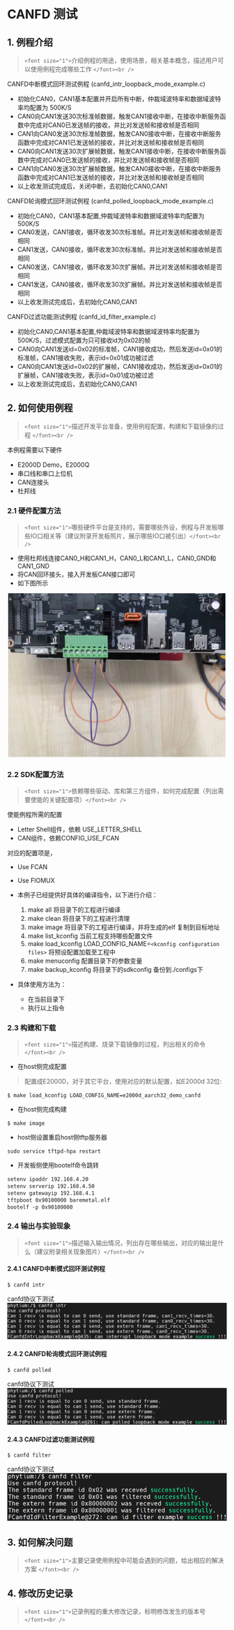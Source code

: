 # CANFD 测试

## 1. 例程介绍

> `<font size="1">`介绍例程的用途，使用场景，相关基本概念，描述用户可以使用例程完成哪些工作 `</font><br />`

CANFD中断模式回环测试例程 (canfd_intr_loopback_mode_example.c)

- 初始化CAN0，CAN1基本配置并开启所有中断，仲裁域波特率和数据域波特率均配置为 500K/S
- CAN0向CAN1发送30次标准帧数据，触发CAN1接收中断，在接收中断服务函数中完成对CAN0已发送帧的接收，并比对发送帧和接收帧是否相同
- CAN1向CAN0发送30次标准帧数据，触发CAN0接收中断，在接收中断服务函数中完成对CAN1已发送帧的接收，并比对发送帧和接收帧是否相同
- CAN0向CAN1发送30次扩展帧数据，触发CAN1接收中断，在接收中断服务函数中完成对CAN0已发送帧的接收，并比对发送帧和接收帧是否相同
- CAN1向CAN0发送30次扩展帧数据，触发CAN0接收中断，在接收中断服务函数中完成对CAN1已发送帧的接收，并比对发送帧和接收帧是否相同
- 以上收发测试完成后，关闭中断，去初始化CAN0,CAN1

CANFD轮询模式回环测试例程 (canfd_polled_loopback_mode_example.c)

- 初始化CAN0，CAN1基本配置,仲裁域波特率和数据域波特率均配置为 500K/S
- CAN0发送，CAN1接收，循环收发30次标准帧。并比对发送帧和接收帧是否相同
- CAN1发送，CAN0接收，循环收发30次标准帧。并比对发送帧和接收帧是否相同
- CAN0发送，CAN1接收，循环收发30次扩展帧。并比对发送帧和接收帧是否相同
- CAN1发送，CAN0接收，循环收发30次扩展帧。并比对发送帧和接收帧是否相同
- 以上收发测试完成后，去初始化CAN0,CAN1

CANFD过滤功能测试例程 (canfd_id_filter_example.c)

- 初始化CAN0,CAN1基本配置,仲裁域波特率和数据域波特率均配置为 500K/S，过滤模式配置为只可接收id为0x02的帧
- CAN0向CAN1发送id=0x02的标准帧，CAN1接收成功，然后发送id=0x01的标准帧，CAN1接收失败，表示id=0x01成功被过滤
- CAN0向CAN1发送id=0x02的扩展帧，CAN1接收成功，然后发送id=0x01的扩展帧，CAN1接收失败，表示id=0x01成功被过滤
- 以上收发测试完成后，去初始化CAN0,CAN1

## 2. 如何使用例程

> `<font size="1">`描述开发平台准备，使用例程配置，构建和下载镜像的过程 `</font><br />`

本例程需要以下硬件

- E2000D Demo，E2000Q
- 串口线和串口上位机
- CAN连接头
- 杜邦线

### 2.1 硬件配置方法

> `<font size="1">`哪些硬件平台是支持的，需要哪些外设，例程与开发板哪些IO口相关等（建议附录开发板照片，展示哪些IO口被引出）`</font><br />`

- 使用杜邦线连接CAN0_H和CAN1_H，CAN0_L和CAN1_L，CAN0_GND和CAN1_GND
- 将CAN回环接头，接入开发板CAN接口即可
- 如下图所示

![can_connect](./fig/can_connect.png)

### 2.2 SDK配置方法

> `<font size="1">`依赖哪些驱动、库和第三方组件，如何完成配置（列出需要使能的关键配置项）`</font><br />`

使能例程所需的配置

- Letter Shell组件，依赖 USE_LETTER_SHELL
- CAN组件，依赖CONFIG_USE_FCAN

对应的配置项是，

- Use FCAN
- Use FIOMUX
- 本例子已经提供好具体的编译指令，以下进行介绍：

  1. make all 将目录下的工程进行编译
  2. make clean  将目录下的工程进行清理
  3. make image   将目录下的工程进行编译，并将生成的elf 复制到目标地址
  4. make list_kconfig 当前工程支持哪些配置文件
  5. make load_kconfig LOAD_CONFIG_NAME=`<kconfig configuration files>`  将预设配置加载至工程中
  6. make menuconfig   配置目录下的参数变量
  7. make backup_kconfig 将目录下的sdkconfig 备份到./configs下
- 具体使用方法为：

  - 在当前目录下
  - 执行以上指令

### 2.3 构建和下载

> `<font size="1">`描述构建、烧录下载镜像的过程，列出相关的命令 `</font><br />`

- 在host侧完成配置

> 配置成E2000D，对于其它平台，使用对应的默认配置，如E2000d 32位:

```
$ make load_kconfig LOAD_CONFIG_NAME=e2000d_aarch32_demo_canfd
```

- 在host侧完成构建

```
$ make image
```

- host侧设置重启host侧tftp服务器

```
sudo service tftpd-hpa restart
```

- 开发板侧使用bootelf命令跳转

```
setenv ipaddr 192.168.4.20  
setenv serverip 192.168.4.50 
setenv gatewayip 192.168.4.1 
tftpboot 0x90100000 baremetal.elf
bootelf -p 0x90100000
```

### 2.4 输出与实验现象

> `<font size="1">`描述输入输出情况，列出存在哪些输出，对应的输出是什么（建议附录相关现象图片）`</font><br />`

#### 2.4.1 CANFD中断模式回环测试例程

```
$ canfd intr
```

canfd协议下测试
![can_intr](./fig/canfd_intr.png)

#### 2.4.2 CANFD轮询模式回环测试例程

```
$ canfd polled
```

canfd协议下测试
![can_polled](./fig/canfd_polled.png)

#### 2.4.3 CANFD过滤功能测试例程

```
$ canfd filter
```

canfd协议下测试
![can_filter](./fig/canfd_filter.png)

## 3. 如何解决问题

> `<font size="1">`主要记录使用例程中可能会遇到的问题，给出相应的解决方案 `</font><br />`

## 4. 修改历史记录

> `<font size="1">`记录例程的重大修改记录，标明修改发生的版本号 `</font><br />`
